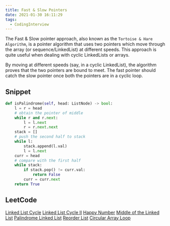 ```yaml
---
title: Fast & Slow Pointers
date: 2021-01-30 16:11:29
tags:
  - CodingInterview
---
```

The Fast & Slow pointer approach, also known as the `Tortoise & Hare Algorithm`, is a pointer algorithm that uses two pointers which move through the array (or sequence/LinkedList) at different speeds. This approach is quite useful when dealing with cyclic LinkedLists or arrays.

By moving at different speeds (say, in a cyclic LinkedList), the algorithm proves that the two pointers are bound to meet. The fast pointer should catch the slow pointer once both the pointers are in a cyclic loop.

## Snippet
```python
def isPalindrome(self, head: ListNode) -> bool:
    l = r = head
    # obtain the pointer of middle
    while r and r.next:
        l = l.next
        r = r.next.next
    stack = []
    # push the second half to stack
    while l:
        stack.append(l.val)
        l = l.next
    curr = head
    # compare with the first half
    while stack:
        if stack.pop() != curr.val:
            return False
        curr = curr.next
    return True
```

## LeetCode
[Linked List Cycle](https://leetcode.com/problems/linked-list-cycle/)
[Linked List Cycle II](https://leetcode.com/problems/linked-list-cycle-ii/)
[Happy Number](https://leetcode.com/problems/happy-number/)
[Middle of the Linked List](https://leetcode.com/problems/middle-of-the-linked-list/)
[Palindrome Linked List](https://leetcode.com/problems/palindrome-linked-list/)
[Reorder List](https://leetcode.com/problems/reorder-list/)
[Circular Array Loop](https://leetcode.com/problems/circular-array-loop/)
